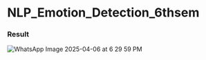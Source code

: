 ﻿# NLP_Emotion_Detection_6thsem

 ### Result
 ![WhatsApp Image 2025-04-06 at 6 29 59 PM](https://github.com/user-attachments/assets/dd796573-7a87-47f0-9ddc-b56b82b9e8f0)

